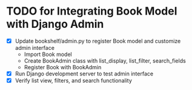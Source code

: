 # TODO for Integrating Book Model with Django Admin

- [x] Update bookshelf/admin.py to register Book model and customize admin interface
  - Import Book model
  - Create BookAdmin class with list_display, list_filter, search_fields
  - Register Book with BookAdmin
- [x] Run Django development server to test admin interface
- [x] Verify list view, filters, and search functionality
